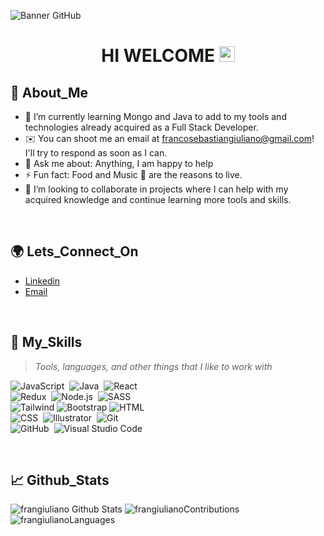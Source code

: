![Banner GitHub](https://user-images.githubusercontent.com/102323618/192578821-d2cc044d-d3d9-4b78-990a-a85ee9e51a1f.jpg)

<h1 align="center">
HI WELCOME <img src="https://media.giphy.com/media/hvRJCLFzcasrR4ia7z/giphy.gif" width="25">
</h1>

## 🤵 About_Me

- 🌱 I’m currently learning Mongo and Java to add to my tools and technologies already acquired as a Full Stack Developer.
- ✉️ You can shoot me an email at francosebastiangiuliano@gmail.com! I'll try to respond as soon as I can.
- 💬 Ask me about: Anything, I am happy to help
- ⚡ Fun fact: Food and Music 🎵 are the reasons to live.
- 👯 I’m looking to collaborate in projects where I can help with my acquired knowledge and continue learning more tools and skills.

<br/>

## 🌍 Lets_Connect_On

- [Linkedin](https://www.linkedin.com/in/francosebastiangiuliano/)
- [Email](francosebastiangiuliano@gmail.com)

<br/>

## 🚀 My_Skills

> _Tools, languages, and other things that I like to work with_

![JavaScript](https://img.shields.io/badge/-JavaScript-05122A?style=flat&logo=javascript)&nbsp;
![Java](https://img.shields.io/badge/-Java-05122A?style=flat&logo=Java&logoColor=FFA518)&nbsp;
![React](https://img.shields.io/badge/-React-05122A?style=flat&logo=react)&nbsp;
<br/>
![Redux](https://img.shields.io/badge/Redux-05122A?style=flat&logo=redux)&nbsp;
![Node.js](https://img.shields.io/badge/-Node.js-05122A?style=flat&logo=node.js)&nbsp;
![SASS](https://img.shields.io/badge/Sass-05122A?style=flat&logo=sass)&nbsp;
<br/>
![Tailwind](https://img.shields.io/badge/Tailwind_CSS-05122A?style=flat&logo=tailwind-css) 
![Bootstrap](https://img.shields.io/badge/-Bootstrap-05122A?style=flat&logo=bootstrap&logoColor=563D7C)
![HTML](https://img.shields.io/badge/-HTML-05122A?style=flat&logo=HTML5)&nbsp;
<br/>
![CSS](https://img.shields.io/badge/-CSS-05122A?style=flat&logo=CSS3&logoColor=1572B6)&nbsp;
![Illustrator](https://img.shields.io/badge/-Illustrator-05122A?style=flat&logo=adobe-illustrator)&nbsp;
![Git](https://img.shields.io/badge/-Git-05122A?style=flat&logo=git)&nbsp;
<br/>
![GitHub](https://img.shields.io/badge/-GitHub-05122A?style=flat&logo=github)&nbsp;
![Visual Studio Code](https://img.shields.io/badge/-Visual%20Studio%20Code-05122A?style=flat&logo=visual-studio-code&logoColor=007ACC)&nbsp;

<br/>

## 📈 Github_Stats

<img src="https://github-readme-stats-eight-theta.vercel.app/api?username=frangiuliano&show_icons=true&theme=algolia&include_all_commits=true&count_private=true&title_color=F39200&icon_color=F39200&bg_color=0D1117" alt="frangiuliano Github Stats"/>

<img src="https://github-readme-streak-stats.herokuapp.com/?user=frangiuliano&theme=dark&background=0d1117&date_format=M%20j%5B%2C%20Y%5D" alt="frangiulianoContributions">

<img src="https://github-readme-stats.vercel.app/api/top-langs/?username=frangiuliano&layout=compact&theme=dark&bg_color=0D1117&title_color=F39200" alt="frangiulianoLanguages">

<br>
